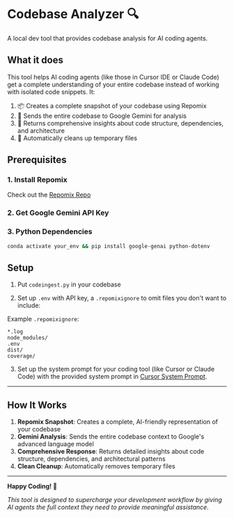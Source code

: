# Codebase Analyzer 🔍

A local dev tool that provides codebase analysis for AI coding agents.

## What it does

This tool helps AI coding agents (like those in Cursor IDE or Claude Code) get a complete understanding of your entire codebase instead of working with isolated code snippets. It:

1. 📦 Creates a complete snapshot of your codebase using Repomix
2. 🤖 Sends the entire codebase to Google Gemini for analysis
3. 🧠 Returns comprehensive insights about code structure, dependencies, and architecture
4. 🧹 Automatically cleans up temporary files

## Prerequisites

### 1. Install Repomix
Check out the [Repomix Repo](https://github.com/yamadashy/repomix)

### 2. Get Google Gemini API Key

### 3. Python Dependencies
```bash
conda activate your_env && pip install google-genai python-dotenv
```

## Setup

1. Put `codeingest.py` in your codebase

2. Set up `.env` with API key, a `.repomixignore` to omit files you don't want to include:

Example `.repomixignore`:
```
*.log
node_modules/
.env
dist/
coverage/
```

3. Set up the system prompt for your coding tool (like Cursor or Claude Code) with the provided system prompt in [Cursor System Prompt](coding_agent_system_prompt.md).

---

## How It Works

1. **Repomix Snapshot**: Creates a complete, AI-friendly representation of your codebase
2. **Gemini Analysis**: Sends the entire codebase context to Google's advanced language model
3. **Comprehensive Response**: Returns detailed insights about code structure, dependencies, and architectural patterns
4. **Clean Cleanup**: Automatically removes temporary files

---

**Happy Coding! 🚀**

*This tool is designed to supercharge your development workflow by giving AI agents the full context they need to provide meaningful assistance.*